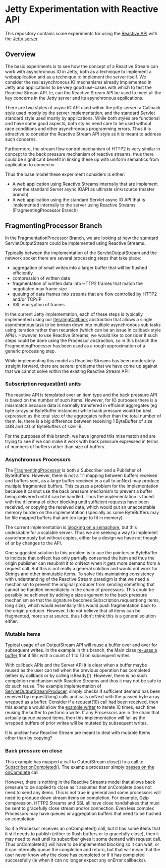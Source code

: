 # Jetty Experimentation with Reactive API

This repository contains some experiments for using the [Reactive API]( http://www.reactive-streams.org/ "Reactive Streams") with the [Jetty server](http://eclipse.org/jetty).

## Overview
The basic experiments is to see how the concept of a Reactive Stream can work with asynchronous IO in Jetty, both as a technique to implement a webapplication and as a technique to implement the server itself.   We consider the real asynchronous IO mechanisms already implemented in Jetty and applications to be very good use-cases with which to test the Reactive Stream API. Ie, can the Reactive Stream API be used to meet all the key concerns in the Jetty server and its asynchronous applications.

There are two styles of async IO API used within the jetty server: a Callback style used mostly by the server implementation; and the standard Servlet standard style used mostly by applications.  While both styles are functional and have some good aspects, both styles need care to be used without race conditions and other asynchronous programming errors.  Thus it is attractive to consider the Reactive Stream API style as it is meant to address such concerns.

Furthermore, the stream flow control mechanism of HTTP2 is very similar in concept to the back pressure mechanism of reactive streams, thus there could be significant benefit in linking these up with uniform semantics from application to connector.

Thus the base model these experiment considers is either:
* A web application using Reactive Streams internally that are implement over the standard Servet async IOAPI as ultimate sink/source (master branch)
* A web application using the standard Servlet async IO API that is implemented internally to the server using Reactive Streams (FragmentingProcessor Branch)

## FragmentingProcessor Branch
In the FragmentationProcessor Branch, we are looking at how the standard ServletOutputStream could be implemented using Reactive Streams.   

Typically between the implementation of the ServletOutputStream and the network socket there are several processing steps that take place:
+ aggregation of small writes into a larger buffer that will be flushed efficiently
+ compression of written data
+ fragmentation of written data into HTTP2 frames that match the negotiated max frame size
+ queuing of data frames into streams that are flow controlled by HTTP2 and/or TCP/IP
+ SSL encryption of frames

In the current Jetty implementation, each of these steps is typically implemented using our [IteratingCallback](https://github.com/eclipse/jetty.project/blob/master/jetty-util/src/main/java/org/eclipse/jetty/util/IteratingCallback.java) abstraction that allows a single asynchronous task to be broken down into multiple asynchronous sub tasks using iteration rather than recursion (which can be an issue in callback style APIs).   However, to use Reactive Streams, we would like to consider if such steps could be done using the Processor abstraction, so in this branch the FragmentingProcessor has been used as a rough approximation of a generic processing step.

While implementing this model as Reactive Streams has been moderately straight forward, there are several problems that we have come up against that we cannot solve within the existing Reactive Stream API:

### Subscription request(int) units
The reactive API is templated over an item type and the back pressure API is based on the number of such items.  However, for IO purposes there is a missmatch because data is normally transfered in efficient aggregates (eg byte arrays or ByteBuffer instances) while back pressure would be best expressed as the total size of the aggregates rather than the total number of them.   Ie. there is a big difference between receiving 1 ByteBuffer of size 4GB and 4G of ByteBuffers of size 1B.

For the purposes of this branch, we have ignored this miss match and are trying to see if we can make it work with back pressure expressed in terms of numbers of buffers rather than size of buffers.

### Asynchronous Processors
The [FragmentingProcessor](https://github.com/jetty-project/jetty-reactive/blob/FragmentingProcessor/src/main/java/org/eclipse/jetty/reactive/FragmentingProcessor.java) is both a Subscriber and a Publisher of ByteBuffers.  However, there is not a 1:1 mapping between buffers received and buffers sent, as a large buffer received in a call to onNext may produce multiple fragmented buffers.   This causes a problem for the implementation because it cannot use the back pressure mechanism to prevent a buffer being delivered until it can be handled.   Thus the implementation is faced with the dilemma of either blocking until sufficient requests have been received, or copying the received data, which would put an unacceptable memory burden on the implementation (specially as some ByteBuffers may be file mapped buffers that are too large to fit in memory).

The current implementation is [blocking on a semaphore](https://github.com/jetty-project/jetty-reactive/blob/FragmentingProcessor/src/main/java/org/eclipse/jetty/reactive/FragmentingProcessor.java#L52), but this undesirable for a scalable server.  Thus we are seeking a way to implement asynchronously but without copies, either by a design we have not though of or by changes to the API.  

One suggested solution to this problem is to use the pointers in ByteBuffer to indicate that onNext has only partially consumed the item and thus the origin publisher can resubmit it to onNext when it gets more demand from a request call.    But this is not really a general solution and would not work for Strings and other immutable items.
To solve this maintaining consistency with understanding of the Reactive Stream paradigm is that we need a mechanism to prevent the original producer from sending something that cannot be handled immediately in the chain of processors.  This could be possibly be achieved by adding a size argument to the back pressure mechanism so that the signature becomes Subscription.request(long items, long size), which would essentially this would push fragmentation back to the origin producer.  However, I do not believe that all items can be fragmented, more so at source, thus I don't think this is a general solution either.

### Mutable Items
Typical usage of an OutputStream API will reuse a buffer over and over for subsequent writes.  In the example in this branch, the Main class [re-uses a buffer](https://github.com/jetty-project/jetty-reactive/blob/FragmentingProcessor/src/main/java/org/eclipse/jetty/reactive/Main.java#L35) that it fills with a count of 1 to 10 on subsequent writes.     

With callback APIs and the Server API it is clear when a buffer maybe reused as the user can tell when the previous operation has completed (either by callback or by calling isReady()).  However, there is no such completion mechanism with Reactive Streams and thus it may not be safe to do such reuse.  The example implementation of [ServletOutputStreamProducer](https://github.com/jetty-project/jetty-reactive/blob/FragmentingProcessor/src/main/java/org/eclipse/jetty/reactive/ServletOutputStreamProducer.java#L122), simply checks if sufficient demand has been received by request(long) calls and calls onNext with the passed byte array wrapped as a buffer.  Consider if a request(10) call had been received, then this example would allow the [example writer](https://github.com/jetty-project/jetty-reactive/blob/FragmentingProcessor/src/main/java/org/eclipse/jetty/reactive/Main.java#L25) to iterate 10 times, each time reusing the buffer to perform a write.  If any Processors are in the chain that actually queue passed items, then this implementation will fail as the wrapped buffers of prior writes will be mutated by subsequent writes. 

It is unclear how Reactive Stream are meant to deal with mutable Items other than by copying?


### Back pressure on close
This example has mapped a call to OutputStream.close() to a call to [Subscriber.onCompleted()](https://github.com/jetty-project/jetty-reactive/blob/FragmentingProcessor/src/main/java/org/eclipse/jetty/reactive/ServletOutputStreamProducer.java#L128).    The example processor simply [passes on the onComplete](https://github.com/jetty-project/jetty-reactive/blob/FragmentingProcessor/src/main/java/org/eclipse/jetty/reactive/FragmentingProcessor.java#L71) call.

However, there is nothing in the Reactive Streams model that allows back pressure to be applied to close as it assumes that onComplete does not need to send any items.  This is not true in general and some processors will need to produce down stream items on completion. For example, Gzip compression, HTTP2 Streams and SSL all have close handshakes that must be sent to gracefully close stream and/or connection. Even less complex Processors may have queues or aggregation buffers that need to be flushed on completion.

So if a Processor receives an onCompleted() call, but it has some items that it still needs to publish (either to flush buffers or to gracefully close), then it may need to wait until its subscriber gives it some demand with request call.  Thus onCompleted() will have to be implemented blocking so it can wait, or it can internally queue the completion and return, but that will mean that the user never know why the close has completed or if it has completed successfully (ie when it can no longer expect any onError callbacks).







